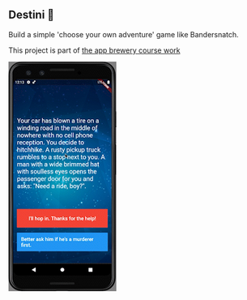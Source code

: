 ## Destini 🤔

Build a simple 'choose your own adventure' game like Bandersnatch.

This project is part of [the app brewery course work](https://github.com/londonappbrewery)

![Finished App](https://github.com/nonsocchi/adventure_game/blob/master/resources/finished%20app.gif)


